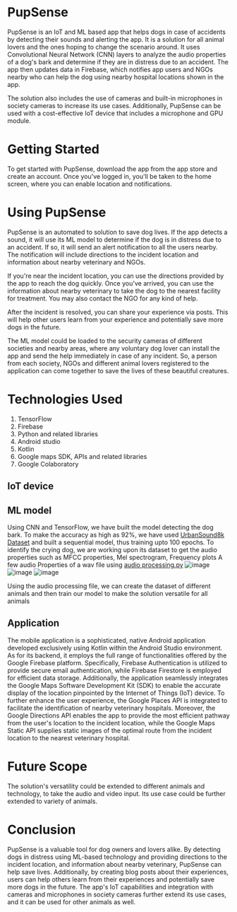# PupSense
PupSense is an IoT and ML based app that helps dogs in case of accidents by detecting their sounds and alerting the app.
It is a solution for all animal lovers and the ones hoping to change the scenario around.
It uses Convolutional Neural Network (CNN) layers to analyze the audio properties of a dog's bark and determine if they are in distress due to an accident. The app then updates data in Firebase, which notifies app users and NGOs nearby who can help the dog using nearby hospital locations shown in the app.

The solution also includes the use of cameras and built-in microphones in society cameras to increase its use cases. Additionally, PupSense can be used with a cost-effective IoT device that includes a microphone and GPU module.

# Getting Started
To get started with PupSense, download the app from the app store and create an account. Once you've logged in, you'll be taken to the home screen, where you can enable location and notifications.

# Using PupSense
PupSense is an automated to solution to save dog lives. If the app detects a sound, it will use its ML model to determine if the dog is in distress due to an accident. If so, it will send an alert notification to all the users nearby. The notification will include directions to the incident location and information about nearby veterinary and NGOs.

If you're near the incident location, you can use the directions provided by the app to reach the dog quickly. Once you've arrived, you can use the information about nearby veterinary to take the dog to the nearest facility for treatment. You may also contact the NGO for any kind of help.

After the incident is resolved, you can share your experience via posts. This will help other users learn from your experience and potentially save more dogs in the future.


The ML model could be loaded to the security cameras of different societies and nearby areas, where any voluntary dog lover can install the app and send the help immediately in case of any incident. So, a person from each society, NGOs and different animal lovers registered to the application can come together to save the lives of these beautiful creatures.

# Technologies Used
1. TensorFlow
2. Firebase
3. Python and related libraries
4. Android studio
5. Kotlin
6. Google maps SDK, APIs and related libraries
7. Google Colaboratory

## IoT device


## ML model
Using CNN and TensorFlow, we have built the model detecting the dog bark. To make the accuracy as high as 92%, we have used [UrbanSound8k Dataset](https://urbansounddataset.weebly.com/urbansound8k.html) and built a sequential model, thus training upto 100 epochs.
To identify the crying dog, we are working upon its dataset to get the audio properties such as MFCC properties, Mel spectrogram, Frequency plots
A few audio Properties of a wav file using [audio processing.py](https://github.com/GSC-23/solution/blob/main/audio_processing.py)
![image](https://user-images.githubusercontent.com/90051748/229173239-0112f75e-37d6-4aef-a2c9-806d531db007.png)
![image](https://user-images.githubusercontent.com/90051748/229174137-ed4d6392-380a-46ad-abd8-78ab756267f3.png)
![image](https://user-images.githubusercontent.com/90051748/229174240-3f798687-8a29-4847-b3a4-03ce1909dbc4.png)

Using the audio processing file, we can create the dataset of different animals and then train our model to make the solution versatile for all animals

## Application
The mobile application is a sophisticated, native Android application developed exclusively using Kotlin within the Android Studio environment. As for its backend, it employs the full range of functionalities offered by the Google Firebase platform. Specifically, Firebase Authentication is utilized to provide secure email authentication, while Firebase Firestore is employed for efficient data storage. Additionally, the application seamlessly integrates the Google Maps Software Development Kit (SDK) to enable the accurate display of the location pinpointed by the Internet of Things (IoT) device. To further enhance the user experience, the Google Places API is integrated to facilitate the identification of nearby veterinary hospitals. Moreover, the Google Directions API enables the app to provide the most efficient pathway from the user's location to the incident location, while the Google Maps Static API supplies static images of the optimal route from the incident location to the nearest veterinary hospital.

# Future Scope
The solution's versatility could be extended to different animals and technology, to take the audio and video input. Its use case could be further extended to variety of animals. 

# Conclusion
PupSense is a valuable tool for dog owners and lovers alike. By detecting dogs in distress using ML-based technology and providing directions to the incident location, and information about nearby veterinary, PupSense can help save lives. Additionally, by creating blog posts about their experiences, users can help others learn from their experiences and potentially save more dogs in the future. The app's IoT capabilities and integration with cameras and microphones in society cameras further extend its use cases, and it can be used for other animals as well.
